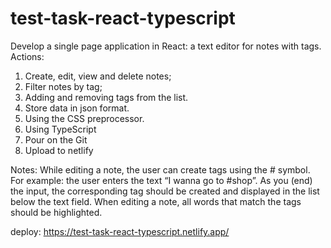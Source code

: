 # test-task-react-typescript

Develop a single page application in React: a text editor for notes with tags.
Actions:
1. Create, edit, view and delete notes;
2. Filter notes by tag;
3. Adding and removing tags from the list.
4. Store data in json format.
5. Using the CSS preprocessor.
6. Using TypeScript
7. Pour on the Git
8. Upload to netlify

Notes:
While editing a note, the user can create tags using the # symbol.
For example: the user enters the text “I wanna go to #shop”. As you (end) the input, the corresponding tag should be created and displayed in the list below the text field.
When editing a note, all words that match the tags should be highlighted.

deploy: https://test-task-react-typescript.netlify.app/